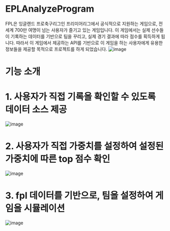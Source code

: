 # EPLAnalyzeProgram

FPL은 잉글랜드 프로축구리그인 프리미어리그에서 공식적으로 지원하는 게임으로, 전 세계 700만 여명이 넘는 사용자가 즐기고 있는 게임입니다.
이 게임에서는 실제 선수들이 기록하는 데이터를 기반으로 팀을 꾸리고, 실제 경기 결과에 따라 점수를 획득하게 됩니다.
따라서 이 게임에서 제공하는 API를 기반으로 이 게임을 하는 사용자에게 유용한 정보들을 제공할 목적으로 프로젝트를 하게 되었습니다.
![image](https://user-images.githubusercontent.com/64398993/147643075-129cb73c-bfc2-4364-ac91-1de57b0d7254.png)

# 기능 소개

# 1. 사용자가 직접 기록을 확인할 수 있도록 데이터 소스 제공
![image](https://user-images.githubusercontent.com/64398993/147643060-52681920-0c2d-4d47-b9c7-e8916b44958e.png)

# 2. 사용자가 직접 가중치를 설정하여 설정된 가중치에 따른 top 점수 확인
![image](https://user-images.githubusercontent.com/64398993/147643490-f7bc6804-6554-480f-9a6d-4d21a662c6a5.png)

# 3. fpl 데이터를 기반으로, 팀을 설정하여 게임을 시뮬레이션
![image](https://user-images.githubusercontent.com/64398993/147643049-c485cb2d-417f-45a1-baf2-0326a1a48836.png)
